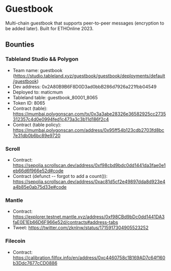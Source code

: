 # Guestbook

Multi-chain guestbook that supports peer-to-peer messages (encryption to be added later). Built for ETHOnline 2023.

## Bounties

### Tableland Studio && Polygon

- Team name: guestbook (https://studio.tableland.xyz/guestbook/guestbook/deployments/default/guestbook)
- Dev address: 0x2A80B9B6F8D0D3ad0bbB286d7926a221fbb04549
- Deployed to: maticmum
- Tableland table: guestbook_80001_8065
- Token ID: 8065
- Contract (table): https://mumbai.polygonscan.com/tx/0x3a3abe28326e36582925cc2735312357c4d0e0994fed1c473a3c3b11d186f2c4
- Contract (table policy): https://mumbai.polygonscan.com/address/0x95ff54b123cdb2703fd8bc7e31db0b6bc89e9720

### Scroll

- Contract: https://sepolia.scrollscan.dev/address/0xf98cbd9bdc0dd1441da3fae0e1eb66d6f966e52d#code
- Contract (defunct -- forgot to add a count()): https://sepolia.scrollscan.dev/address/0xac81d5cf2e49897dda8d923e4a4b85e0ab75d33e#code

### Mantle

- Contract: https://explorer.testnet.mantle.xyz/address/0xf98CBd9bDc0dd1441DA3faE0E1Eb66D6F966e52d/contracts#address-tabs
- Tweet: https://twitter.com/zknlnw/status/1715917304905523252

### Filecoin

- Contract: https://calibration.filfox.info/en/address/0xc4460758c1B169AD7c64f160b3Ddc7677cCD0886
